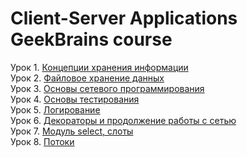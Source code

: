 # Client-Server Applications GeekBrains course
<style>
    ol {
      list-style-type: none;
      counter-reset: elementcounter;
      padding-left: 0;
    }    
    li:before {
      content: "Урок " counter(elementcounter) ". ";
      counter-increment: elementcounter;
    }
</style>

<ol type="1" class="lesson">
    <li class="lesson"><a href="homework/lesson1">Концепции хранения информации</a></li>
    <li class="lesson"><a href="homework/lesson2">Файловое хранение данных</a></li>
    <li class="lesson"><a href="homework/lesson3">Основы сетевого программирования</a></li>
    <li class="lesson"><a href="homework/lesson4">Основы тестирования</a></li>
    <li class="lesson"><a href="homework/lesson5">Логирование</a></li>
    <li class="lesson"><a href="homework/lesson6">Декораторы и продолжение работы с сетью</a></li>
    <li class="lesson"><a href="homework/lesson7">Модуль select, слоты</a></li>
    <li class="lesson"><a href="homework/lesson8">Потоки</a></li>
</ol>
